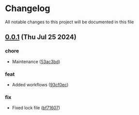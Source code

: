 
# Changelog

All notable changes to this project will be documented in this file


## [0.0.1](https://github.com/joostvdwsd/bicep-assets/compare/v0.0.0...v0.0.1) (Thu Jul 25 2024)

### chore

* Maintenance ([53ac3bd](https://github.com/joostvdwsd/bicep-assets/commit/53ac3bd4ae4a611fe1cbc8dd367d0c457c8cb1d2))

### feat

* Added workflows ([93cf0ec](https://github.com/joostvdwsd/bicep-assets/commit/93cf0ec8ed6c566888e1c9bf6bde5157060da2f0))

### fix

* Fixed lock file ([bf71607](https://github.com/joostvdwsd/bicep-assets/commit/bf71607656f6317db3824f8d279be61b3162e797))
